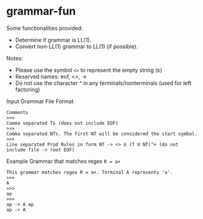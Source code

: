 # grammar-fun

Some functionalities provided:

- Determine if grammar is LL(1).
- Convert non-LL(1) grammar to LL(1) (if possible).

Notes:

- Please use the symbol `<>` to represent the empty string (ε)
- Reserved names: eof, <>, ->
- Do not use the character ^ in any terminals/nonterminals (used for left factoring)

Input Grammar File Format

```
Comments
>>>
Comma separated Ts (does not include EOF)
>>>
Comma separated NTs. The first NT will be considered the start symbol.
>>>
Line separated Prod Rules in form NT -> <> U (T U NT)^+ (do not include file -> root EOF)
```

Example Grammar that matches regex `R = a+`

```
This grammar matches regex R = a+. Terminal A represents 'a'.
>>>
A
>>>
ap
>>>
ap -> A ap
ap -> A
```
